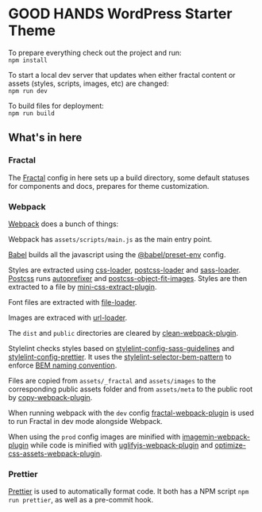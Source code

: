 # GOOD HANDS WordPress Starter Theme

To prepare everything check out the project and run:<br>
`npm install`

To start a local dev server that updates when either fractal content or assets (styles, scripts, images, etc) are changed:<br>
`npm run dev`

To build files for deployment:<br>
`npm run build`

## What's in here

### Fractal

The [Fractal](https://fractal.build/) config in here sets up a build directory, some default statuses for components and docs, prepares for theme customization.

### Webpack

[Webpack](https://webpack.js.org/) does a bunch of things:

Webpack has `assets/scripts/main.js` as the main entry point.

[Babel](https://babeljs.io/) builds all the javascript using the [@babel/preset-env](https://babeljs.io/docs/en/babel-preset-env) config.

Styles are extracted using [css-loader](https://github.com/webpack-contrib/css-loader), [postcss-loader](https://github.com/postcss/postcss-loader) and [sass-loader](https://github.com/webpack-contrib/sass-loader). [Postcss](https://postcss.org/) runs [autoprefixer](https://github.com/postcss/autoprefixer) and [postcss-object-fit-images](https://github.com/ronik-design/postcss-object-fit-images). Styles are then extracted to a file by [mini-css-extract-plugin](https://github.com/webpack-contrib/mini-css-extract-plugin).

Font files are extracted with [file-loader](https://github.com/webpack-contrib/file-loader).

Images are extraced with [url-loader](https://github.com/webpack-contrib/url-loader).

The `dist` and `public` directories are cleared by [clean-webpack-plugin](https://github.com/johnagan/clean-webpack-plugin).

Stylelint checks styles based on [stylelint-config-sass-guidelines](https://github.com/bjankord/stylelint-config-sass-guidelines) and [stylelint-config-prettier](https://github.com/prettier/stylelint-config-prettier). It uses the [stylelint-selector-bem-pattern](https://github.com/simonsmith/stylelint-selector-bem-pattern) to enforce [BEM naming convention](https://en.bem.info/methodology/naming-convention/).

Files are copied from `assets/_fractal` and `assets/images` to the corresponding public assets folder and from `assets/meta` to the public root by [copy-webpack-plugin](https://github.com/webpack-contrib/copy-webpack-plugin).

When running webpack with the `dev` config [fractal-webpack-plugin](https://github.com/adamlindqvist/fractal-webpack-plugin) is used to run Fractal in dev mode alongside Webpack.

When using the `prod` config images are minified with [imagemin-webpack-plugin](https://github.com/Klathmon/imagemin-webpack-plugin) while code is minified with [uglifyjs-webpack-plugin](https://github.com/webpack-contrib/uglifyjs-webpack-plugin) and [optimize-css-assets-webpack-plugin](https://github.com/NMFR/optimize-css-assets-webpack-plugin).

### Prettier

[Prettier](https://prettier.io/) is used to automatically format code. It both has a NPM script `npm run prettier`, as well as a pre-commit hook.
